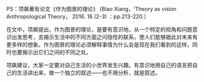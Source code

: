 PS：项飙著有论文《作为图景的理论》 (Biao Xiang，‘Theory as vision Anthropological Theory， 2016. 16 (2-3) ：pp.213-220.）

在文中，项飙提出，作为图景的理论，是要有意识地，从一个特定的视角和问题意识出发思考，去揭示生活中的不同方面之问隐性的联系，使人们能够据此对末来有更多样的想象。作为图景的理论必须解释事情为什么会是现在我们看到的这样，同时也要揭示出它们之间的不同之处。

项飙建议，大家一定要对自己生活的小世界发生兴趣。有意识地用自己的语言把自己的生活讲出来，做一个独立的叙述——也不用分析，就是叙述。